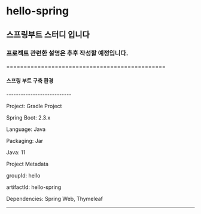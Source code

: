 # hello-spring
<h2>스프링부트 스터디 입니다</h2>
<h3>프로젝트 관련한 설명은 추후 작성할 예정입니다.</h3>
==============================================
<h4>스프링 부트 구축 환경</h4>
---------------------------

Project: Gradle Project

Spring Boot: 2.3.x

Language: Java

Packaging: Jar

Java: 11

Project Metadata

groupId: hello

artifactId: hello-spring

Dependencies: Spring Web, Thymeleaf

----------------------------


